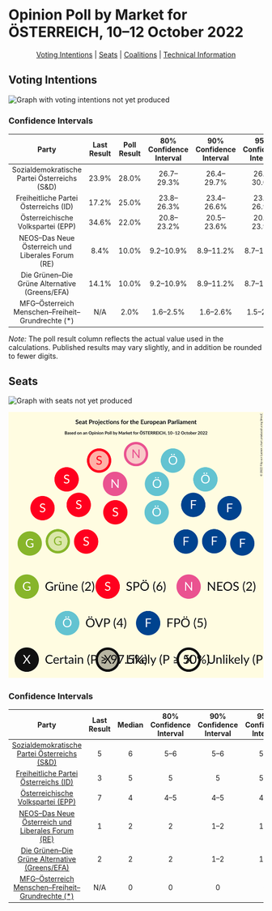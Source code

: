 # Opinion Poll by Market for ÖSTERREICH, 10–12 October 2022

<p align="center"><a href="#voting-intentions">Voting Intentions</a> | <a href="#seats">Seats</a> | <a href="#coalitions">Coalitions</a> | <a href="#technical-information">Technical Information</a></p>

## Voting Intentions

![Graph with voting intentions not yet produced](2022-10-12-Market.png "Voting Intentions")

### Confidence Intervals

| Party | Last Result | Poll Result | 80% Confidence Interval | 90% Confidence Interval | 95% Confidence Interval | 99% Confidence Interval |
|:-----:|:-----------:|:-----------:|:-----------------------:|:-----------------------:|:-----------------------:|:-----------------------:|
| Sozialdemokratische Partei Österreichs (S&D) | 23.9% | 28.0% | 26.7–29.3% |26.4–29.7% |26.1–30.0% |25.5–30.7% |
| Freiheitliche Partei Österreichs (ID) | 17.2% | 25.0% | 23.8–26.3% |23.4–26.6% |23.2–26.9% |22.6–27.6% |
| Österreichische Volkspartei (EPP) | 34.6% | 22.0% | 20.8–23.2% |20.5–23.6% |20.2–23.9% |19.7–24.5% |
| NEOS–Das Neue Österreich und Liberales Forum (RE) | 8.4% | 10.0% | 9.2–10.9% |8.9–11.2% |8.7–11.4% |8.4–11.9% |
| Die Grünen–Die Grüne Alternative (Greens/EFA) | 14.1% | 10.0% | 9.2–10.9% |8.9–11.2% |8.7–11.4% |8.4–11.9% |
| MFG–Österreich Menschen–Freiheit–Grundrechte (*) | N/A | 2.0% | 1.6–2.5% |1.6–2.6% |1.5–2.7% |1.3–3.0% |

*Note:* The poll result column reflects the actual value used in the calculations. Published results may vary slightly, and in addition be rounded to fewer digits.

## Seats

![Graph with seats not yet produced](2022-10-12-Market-seats.png "Seats")

![Graph with seating plan not yet produced](2022-10-12-Market-seating-plan.png "Seating Plan")

### Confidence Intervals

| Party | Last Result | Median | 80% Confidence Interval | 90% Confidence Interval | 95% Confidence Interval | 99% Confidence Interval |
|:-----:|:-----------:|:------:|:-----------------------:|:-----------------------:|:-----------------------:|:-----------------------:|
| <a href="#sozialdemokratische-partei-österreichs-(s&d)">Sozialdemokratische Partei Österreichs (S&D)</a> | 5 | 6 | 5–6 |5–6 |5–6 |5–6 |
| <a href="#freiheitliche-partei-österreichs-(id)">Freiheitliche Partei Österreichs (ID)</a> | 3 | 5 | 5 |5 |5–6 |4–6 |
| <a href="#österreichische-volkspartei-(epp)">Österreichische Volkspartei (EPP)</a> | 7 | 4 | 4–5 |4–5 |4–5 |4–5 |
| <a href="#neos–das-neue-österreich-und-liberales-forum-(re)">NEOS–Das Neue Österreich und Liberales Forum (RE)</a> | 1 | 2 | 2 |1–2 |1–2 |1–2 |
| <a href="#die-grünen–die-grüne-alternative-(greens/efa)">Die Grünen–Die Grüne Alternative (Greens/EFA)</a> | 2 | 2 | 2 |1–2 |1–2 |1–2 |
| <a href="#mfg–österreich-menschen–freiheit–grundrechte-(*)">MFG–Österreich Menschen–Freiheit–Grundrechte (*)</a> | N/A | 0 | 0 |0 |0 |0 |

